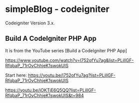 # simpleBlog - codeigniter

Codeigniter Version 3.x.

## Build A CodeIgniter PHP App

It is from the YouTube series [Build a CodeIgniter PHP App]

https://www.youtube.com/watch?v=I752ofYu7ag&list=PLillGF-RfqbaP_71rOyChhjeK1swokUIS


Start here: https://youtu.be/I752ofYu7ag?list=PLillGF-RfqbaP_71rOyChhjeK1swokUIS

https://youtu.be/jOKTjE6Q5QQ?list=PLillGF-RfqbaP_71rOyChhjeK1swokUIS&t=984


